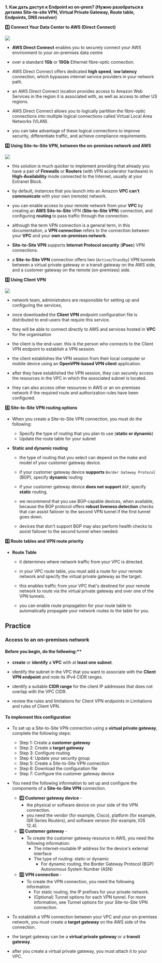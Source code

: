 **1. Как дать доступ к Endpoint из on-prem? (Нужно разобраться в деталях Site-to-site VPN, Virtual Private Gateway, Route table, Endpoints, DNS resolver)**


**:one: Connect Your Data Center to AWS (Direct Connect)**

   ![](./../img/1.connect-data-center-to-aws2.jpg)

   - **AWS Direct Connect** enables you to securely connect your AWS environment to your on-premises data centre 

   - over a standard **1Gb** or **10Gb** Ethernet fibre-optic connection. 

   - AWS Direct Connect offers dedicated **high speed**, l**ow latency** connection, which bypasses internet service providers in your network path. 

   - an AWS Direct Connect location provides access to Amazon Web Services in the region it is associated with, as well as access to other US regions. 

   - AWS Direct Connect allows you to logically partition the fibre-optic connections into multiple logical connections called Virtual Local Area Networks (VLAN). 

   - you can take advantage of these logical connections to improve security, differentiate traffic, and achieve compliance requirements.

**:two: Using Site-to-Site VPN, between the on-premises network and AWS**

   ![](./../img/2.vpn-how-it-works-tgw.png)

   - this solution is much quicker to implement providing that already you have a pair of **Firewalls** or **Routers** (with VPN accelerator hardware) in **High-Availability** mode connected to the Internet, usually at your Extranet Block.
   
   - by default, instances that you launch into an Amazon **VPC can’t communicate** with your own (remote) network. 
   - you can enable access to your remote network from your **VPC** by creating an **AWS Site-to-Site** VPN (**Site-to-Site VPN**) connection, and configuring **routing** to pass traffic through the connection.
   
   - although the term VPN connection is a general term, in this documentation, a **VPN connection** refers to the connection between your **VPC** and your **own on-premises network**. 
   - **Site-to-Site VPN** supports **Internet Protocol security** (**IPsec**) VPN connections. 
   
   - a **Site-to-Site VPN** connection offers two (`Active/Standby`) VPN tunnels between a virtual private gateway or a transit gateway on the AWS side, and a customer gateway on the remote (on-premises) side. 

**:three: Using Client VPN**

   ![](./../img/3.client-vpn-aws.jpg)

   - network team, administrators are responsible for setting up and configuring the services, 
   - once downloaded the **Client VPN** endpoint configuration file is distributed to end-users that require this service. 
   - they will be able to connect directly to AWS and services hosted in **VPC** for the organisation

   - the client is the end-user. this is the person who connects to the Client VPN endpoint to establish a VPN session. 
   
   - the client establishes the VPN session from their local computer or mobile device using an **OpenVPN-based VPN client** application. 
   
   - after they have established the VPN session, they can securely access the resources in the VPC in which the associated subnet is located. 
   - they can also access other resources in AWS or an on-premises network if the required route and authorization rules have been configured. 

**:four: Site-to-Site VPN routing options**

   -  When you create a Site-to-Site VPN connection, you must do the following:
      -  Specify the type of routing that you plan to use (**static or dynamic**)
      -  Update the route table for your subnet

   - **Static and dynamic routing**
     - the type of routing that you select can depend on the make and model of your customer gateway device. 
     - if your customer gateway device **supports** `Border Gateway Protocol` (BGP), specify **dynamic** routing 
     - if your customer gateway device **does not support** `BGP`, specify **static** routing.


     - we recommend that you use BGP-capable devices, when available, because the BGP protocol offers **robust liveness detection** checks that can assist failover to the second VPN tunnel if the first tunnel goes down. 
     - devices that don't support BGP may also perform health checks to assist failover to the second tunnel when needed. 


**:five: Route tables and VPN route priority**
   - **Route Table**
     - it determines where network traffic from your VPC is directed. 

     - in your VPC route table, you must add a route for your remote network and specify the virtual private gateway as the target.

     - this enables traffic from your VPC that's destined for your remote network to route via the virtual private gateway and over one of the VPN tunnels. 

     - you can enable route propagation for your route table to automatically propagate your network routes to the table for you.



## Practice

### **Access to an on-premises network**

#### Before you begin, do the following:**

   - **create** or **identify** a **VPC** with at **least one subnet**. 
   - identify the subnet in the VPC that you want to associate with the **Client VPN endpoint** and note its IPv4 CIDR ranges.

   - identify a suitable **CIDR range** for the client IP addresses that does not overlap with the VPC CIDR.

   - review the rules and limitations for Client VPN endpoints in Limitations and rules of Client VPN.


#### To implement this configuration

- To set up a Site-to-Site VPN connection using a **virtual private gateway**, complete the following steps:
  - Step 1: Create a **customer gateway**
  - Step 2: Create a **target gateway**
  - Step 3: Configure routing
  - Step 4: Update your security group
  - Step 5: Create a Site-to-Site VPN connection
  - Step 6: Download the configuration file
  - Step 7: Configure the customer gateway device

- You need the following information to set up and configure the components of a **Site-to-Site VPN** connection.
  - **:one: Customer gateway device** - 
    - the physical or software device on your side of the VPN connection. 
    - you need the vendor (for example, Cisco), platform (for example, ISR Series Routers), and software version (for example, IOS 12.4).
  - **:two: Customer gateway** - 
    - To create the customer gateway resource in AWS, you need the following information:
      - The internet-routable IP address for the device's external interface
      - The type of routing: static or dynamic
        - For dynamic routing, the Border Gateway Protocol (BGP) Autonomous System Number (ASN)
  - **:three: VPN connection** - 
    - To create the VPN connection, you need the following information:
      - For static routing, the IP prefixes for your private network.
      - (Optional) Tunnel options for each VPN tunnel. For more information, see Tunnel options for your Site-to-Site VPN connection.

- To establish a VPN connection between your VPC and your on-premises network, you must create a **target gateway** on the AWS side of the connection. 
- the target gateway can be a **virtual private gateway** or a **transit gateway**.
- after you create a virtual private gateway, you must attach it to your VPC.


